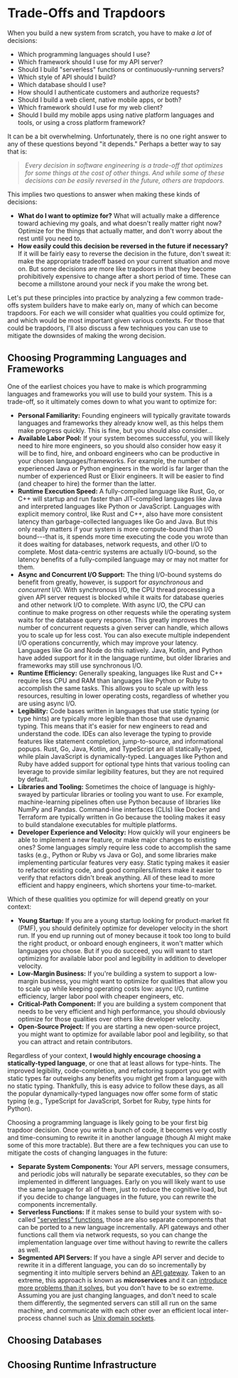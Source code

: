 # Trade-Offs and Trapdoors

When you build a new system from scratch, you have to make _a lot_ of decisions:

- Which programming languages should I use?
- Which framework should I use for my API server?
- Should I build "serverless" functions or continuously-running servers?
- Which style of API should I build?
- Which database should I use?
- How should I authenticate customers and authorize requests?
- Should I build a web client, native mobile apps, or both?
- Which framework should I use for my web client?
- Should I build my mobile apps using native platform languages and tools, or using a cross platform framework?

It can be a bit overwhelming. Unfortunately, there is no one right answer to any of these questions beyond "it depends." Perhaps a better way to say that is:

> _Every decision in software engineering is a trade-off that optimizes for some things at the cost of other things. And while some of these decisions can be easily reversed in the future, others are trapdoors._

This implies two questions to answer when making these kinds of decisions:

- **What do I want to optimize for?** What will actually make a difference toward achieving my goals, and what doesn't really matter right now? Optimize for the things that actually matter, and don't worry about the rest until you need to.
- **How easily could this decision be reversed in the future if necessary?** If it will be fairly easy to reverse the decision in the future, don't sweat it: make the appropriate tradeoff based on your current situation and move on. But some decisions are more like trapdoors in that they become prohibitively expensive to change after a short period of time. These can become a millstone around your neck if you make the wrong bet.

Let's put these principles into practice by analyzing a few common trade-offs system builders have to make early on, many of which can become trapdoors. For each we will consider what qualities you could optimize for, and which would be most important given various contexts. For those that could be trapdoors, I'll also discuss a few techniques you can use to mitigate the downsides of making the wrong decision.

## Choosing Programming Languages and Frameworks

One of the earliest choices you have to make is which programming languages and frameworks you will use to build your system. This is a trade-off, so it ultimately comes down to what you want to optimize for:

- **Personal Familiarity:** Founding engineers will typically gravitate towards languages and frameworks they already know well, as this helps them make progress quickly. This is fine, but you should also consider...
- **Available Labor Pool:** If your system becomes successful, you will likely need to hire more engineers, so you should also consider how easy it will be to find, hire, and onboard engineers who can be productive in your chosen languages/frameworks. For example, the number of experienced Java or Python engineers in the world is far larger than the number of experienced Rust or Elixir engineers. It will be easier to find (and cheaper to hire) the former than the latter.
- **Runtime Execution Speed:** A fully-compiled language like Rust, Go, or C++ will startup and run faster than JIT-compiled languages like Java and interpreted languages like Python or JavaScript. Languages with explicit memory control, like Rust and C++, also have more consistent latency than garbage-collected languages like Go and Java. But this only really matters if your system is more compute-bound than I/O bound---that is, it spends more time executing the code you wrote than it does waiting for databases, network requests, and other I/O to complete. Most data-centric systems are actually I/O-bound, so the latency benefits of a fully-compiled language may or may not matter for them.
- **Async and Concurrent I/O Support:** The thing I/O-bound systems do benefit from greatly, however, is support for _asynchronous_ and _concurrent_ I/O. With synchronous I/O, the CPU thread processing a given API server request is blocked while it waits for database queries and other network I/O to complete. With async I/O, the CPU can continue to make progress on other requests while the operating system waits for the database query response. This greatly improves the number of concurrent requests a given server can handle, which allows you to scale up for less cost. You can also execute multiple independent I/O operations concurrently, which may improve your latency. Languages like Go and Node do this natively. Java, Kotlin, and Python have added support for it in the language runtime, but older libraries and frameworks may still use synchronous I/O.
- **Runtime Efficiency:** Generally speaking, languages like Rust and C++ require less CPU and RAM than languages like Python or Ruby to accomplish the same tasks. This allows you to scale up with less resources, resulting in lower operating costs, regardless of whether you are using async I/O.
- **Legibility:** Code bases written in languages that use static typing (or type hints) are typically more legible than those that use dynamic typing. This means that it's easier for new engineers to read and understand the code. IDEs can also leverage the typing to provide features like statement completion, jump-to-source, and informational popups. Rust, Go, Java, Kotlin, and TypeScript are all statically-typed, while plain JavaScript is dynamically-typed. Languages like Python and Ruby have added support for optional type hints that various tooling can leverage to provide similar legibility features, but they are not required by default.
- **Libraries and Tooling:** Sometimes the choice of language is highly-swayed by particular libraries or tooling you want to use. For example, machine-learning pipelines often use Python because of libraries like NumPy and Pandas. Command-line interfaces (CLIs) like Docker and Terraform are typically written in Go because the tooling makes it easy to build standalone executables for multiple platforms.
- **Developer Experience and Velocity:** How quickly will your engineers be able to implement a new feature, or make major changes to existing ones? Some languages simply require less code to accomplish the same tasks (e.g., Python or Ruby vs Java or Go), and some libraries make implementing particular features very easy. Static typing makes it easier to refactor existing code, and good compilers/linters make it easier to verify that refactors didn't break anything. All of these lead to more efficient and happy engineers, which shortens your time-to-market.

Which of these qualities you optimize for will depend greatly on your context:

- **Young Startup:** If you are a young startup looking for product-market fit (PMF), you should definitely optimize for developer velocity in the short run. If you end up running out of money because it took too long to build the right product, or onboard enough engineers, it won't matter which languages you chose. But if you do succeed, you will want to start optimizing for available labor pool and legibility in addition to developer velocity.
- **Low-Margin Business:** If you're building a system to support a low-margin business, you might want to optimize for qualities that allow you to scale up while keeping operating costs low: async I/O, runtime efficiency, larger labor pool with cheaper engineers, etc.
- **Critical-Path Component:** If you are building a system component that needs to be very efficient and high performance, you should obviously optimize for those qualities over others like developer velocity.
- **Open-Source Project:** If you are starting a new open-source project, you might want to optimize for available labor pool and legibility, so that you can attract and retain contributors.

Regardless of your context, **I would highly encourage choosing a statically-typed language**, or one that at least allows for type-hints. The improved legibility, code-completion, and refactoring support you get with static types far outweighs any benefits you might get from a language with no static typing. Thankfully, this is easy advice to follow these days, as all the popular dynamically-typed languages now offer some form of static typing (e.g., TypeScript for JavaScript, Sorbet for Ruby, type hints for Python).

Choosing a programming language is likely going to be your first big trapdoor decision. Once you write a bunch of code, it becomes very costly and time-consuming to rewrite it in another language (though AI might make some of this more tractable). But there are a few techniques you can use to mitigate the costs of changing languages in the future:

- **Separate System Components:** Your API servers, message consumers, and periodic jobs will naturally be separate executables, so they _can_ be implemented in different languages. Early on you will likely want to use the same language for all of them, just to reduce the cognitive load, but if you decide to change languages in the future, you can rewrite the components incrementally.
- **Serverless Functions:** If it makes sense to build your system with so-called ["serverless" functions](building-blocks.md#serverless-functions), those are also separate components that can be ported to a new language incrementally. API gateways and other functions call them via network requests, so you can change the implementation language over time without having to rewrite the callers as well.
- **Segmented API Servers:** If you have a single API server and decide to rewrite it in a different language, you can do so incrementally by segmenting it into multiple servers behind an [API gateway](building-blocks.md). Taken to an extreme, this approach is known as **microservices** and it can [introduce more problems than it solves](https://www.shopify.com/enterprise/blog/disadvantages-microservices#4), but you don't have to be so extreme. Assuming you are just changing languages, and don't need to scale them differently, the segmented servers can still all run on the same machine, and communicate with each other over an efficient local inter-process channel such as [Unix domain sockets](https://en.wikipedia.org/wiki/Unix_domain_socket).

## Choosing Databases



## Choosing Runtime Infrastructure



